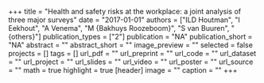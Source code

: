 +++
title = "Health and safety risks at the workplace: a joint analysis of three major surveys"
date = "2017-01-01"
authors = ["ILD Houtman", "I Eekhout", "A Venema", "M {Bakhuys Roozeboom}", "S van Buuren", "{others}"]
publication_types = ["2"]
publication = "NA"
publication_short = "NA"
abstract = ""
abstract_short = ""
image_preview = ""
selected = false
projects = []
tags = []
url_pdf = ""
url_preprint = ""
url_code = ""
url_dataset = ""
url_project = ""
url_slides = ""
url_video = ""
url_poster = ""
url_source = ""
math = true
highlight = true
[header]
image = ""
caption = ""
+++

